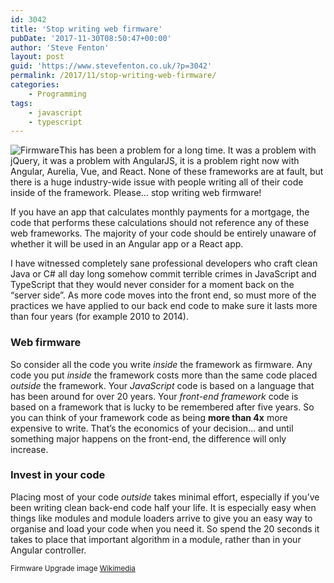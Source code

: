 ```yaml
---
id: 3042
title: 'Stop writing web firmware'
pubDate: '2017-11-30T08:50:47+00:00'
author: 'Steve Fenton'
layout: post
guid: 'https://www.stevefenton.co.uk/?p=3042'
permalink: /2017/11/stop-writing-web-firmware/
categories:
    - Programming
tags:
    - javascript
    - typescript
---
```


![Firmware](https://www.stevefenton.co.uk/wp-content/uploads/2017/11/firmware-300x169.jpg)This has been a problem for a long time. It was a problem with jQuery, it was a problem with AngularJS, it is a problem right now with Angular, Aurelia, Vue, and React. None of these frameworks are at fault, but there is a huge industry-wide issue with people writing all of their code inside of the framework. Please… stop writing web firmware!

If you have an app that calculates monthly payments for a mortgage, the code that performs these calculations should not reference any of these web frameworks. The majority of your code should be entirely unaware of whether it will be used in an Angular app or a React app.

I have witnessed completely sane professional developers who craft clean Java or C# all day long somehow commit terrible crimes in JavaScript and TypeScript that they would never consider for a moment back on the “server side”. As more code moves into the front end, so must more of the practices we have applied to our back end code to make sure it lasts more than four years (for example 2010 to 2014).

### Web firmware

So consider all the code you write *inside* the framework as firmware. Any code you put *inside* the framework costs more than the same code placed *outside* the framework. Your *JavaScript* code is based on a language that has been around for over 20 years. Your *front-end framework* code is based on a framework that is lucky to be remembered after five years. So you can think of your framework code as being **more than 4x** more expensive to write. That’s the economics of your decision… and until something major happens on the front-end, the difference will only increase.

### Invest in your code

Placing most of your code *outside* takes minimal effort, especially if you’ve been writing clean back-end code half your life. It is especially easy when things like modules and module loaders arrive to give you an easy way to organise and load your code when you need it. So spend the 20 seconds it takes to place that important algorithm in a module, rather than in your Angular controller.

<small>Firmware Upgrade image [Wikimedia](https://commons.wikimedia.org/wiki/File:Firmware_upgrade.jpg)</small>
